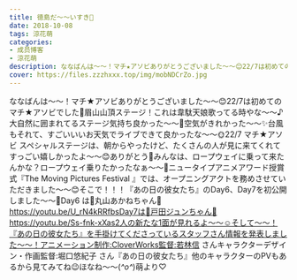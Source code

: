 ```yaml
---
title: 徳島だ〜〜いすき💓
date: 2018-10-08
tags: 涼花萌
categories: 
- 成员博客
- 涼花萌
description: ななばんは〜〜！マチ★アソビありがとうございました〜〜😊22/7は初めてのマチ★アソビでした💓眉山山頂ステージ！これは韋駄天娘歌ってる時やな〜〜♪大自然に囲まれてるステージ気持ち良かった〜〜🗻空気がきれか...
cover: https://files.zzzhxxx.top/img/mobNDCrZo.jpg 
---
```


ななばんは〜〜！マチ★アソビありがとうございました〜〜😊22/7は初めてのマチ★アソビでした💓眉山山頂ステージ！これは韋駄天娘歌ってる時やな〜〜♪大自然に囲まれてるステージ気持ち良かった〜〜🗻空気がきれかった〜〜✨台風もそれて、すごいいいお天気でライブできて良かったな〜〜🌞22/7 マチ★アソビ スペシャルステージは、朝からやったけど、たくさんの人が見に来てくれてすっごい嬉しかったよ〜〜😊ありがとう💓みんなは、ロープウェイに乗って来たんかな？ロープウェイ乗りたかったなぁ〜〜🙈ニュータイプアニメアワード授賞式『The Moving Pictures Festival 』では、オープニングアクトを務めさせていただきました〜〜😊そこで！！！『あの日の彼女たち』のDay6、Day7を初公開しました〜〜🎉Day6 は💜丸山あかねちゃん💜https://youtu.be/U_rN4kRRfbsDay7は💛戸田ジュンちゃん💛https://youtu.be/Ss-fnk-xXas2人の新たな1面が見れるよ〜〜☺️そして〜〜！『あの日の彼女たち』を手掛けてくださっているスタッフさん情報を発表しました〜〜！アニメーション制作:CloverWorks監督:若林信 さんキャラクターデザイン・作画監督:堀口悠紀子 さん『あの日の彼女たち』他のキャラクターのPVもあるから見てみてね😉ほなね〜〜(*^o^*)萌より♡


